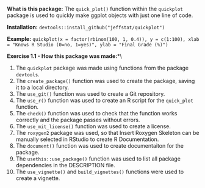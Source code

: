 **What is this package:** The `quick_plot()` function within the `quickplot` package is used to quickly make ggplot objects with just one line of code.

**Installation:** `devtools::install_github("jeffstat/quickplot")`

**Example:** `quickplot(x = factor(rbinom(100, 1, 0.4)), y = c(1:100), xlab = "Knows R Studio (0=no, 1=yes)", ylab = "Final Grade (%)")`

**Exercise 1.1 - How this package was made:***\
1. The `quickplot` package was made using functions from the package `devtools`.
2. The `create_package()` function was used to create the package, saving it to a local directory.
3. The `use_git()` function was used to create a Git repository.
4. The `use_r()` function was used to create an R script for the `quick_plot` function.
5. The `check()` function was used to check that the function works correctly and the package passes without errors.
6. The `use_mit_license()` function was used to create a license.
7. The `roxygen2` package was used, so that Insert Roxygen Skeleton can be manually selected in RStudio to create R Documentation.
8. The `document()` function was used to create documentaiton for the package.
9. The `usethis::use_package()` function was used to list all package dependencies in the DESCRIPTION file.
10. The `use_vignette()` and `build_vignettes()` functions were used to create a vignette.
